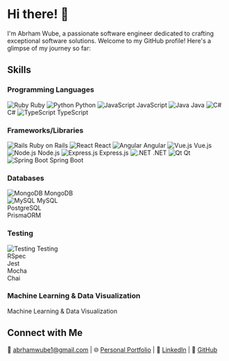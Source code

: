 # Hi there! 👋

I'm Abrham Wube, a passionate software engineer dedicated to crafting exceptional software solutions. Welcome to my GitHub profile! Here's a glimpse of my journey so far:

## Skills

### Programming Languages
![Ruby](https://img.icons8.com/color/48/000000/ruby-programming-language.png) Ruby ![Python](https://img.icons8.com/color/48/000000/python.png) Python ![JavaScript](https://img.icons8.com/color/48/000000/javascript.png) JavaScript ![Java](https://img.icons8.com/color/48/000000/java-coffee-cup-logo.png) Java ![C#](https://img.icons8.com/color/48/000000/c-sharp-logo.png) C# ![TypeScript](https://img.icons8.com/color/48/000000/typescript.png) TypeScript
### Frameworks/Libraries
![Rails](https://miro.medium.com/v2/resize:fit:128/1*lEXUSkEm6M6kIHmKP9HtWg.png) Ruby on Rails  ![React](https://img.icons8.com/color/48/000000/react-native.png) React ![Angular](https://img.icons8.com/color/48/000000/angularjs.png) Angular ![Vue.js](https://img.icons8.com/color/48/000000/vue-js.png) Vue.js ![Node.js](https://img.icons8.com/color/48/000000/nodejs.png) Node.js ![Express.js](https://img.icons8.com/color/48/000000/express.png) Express.js ![.NET](https://img.icons8.com/color/48/000000/dot-net.png) .NET ![Qt](https://img.icons8.com/ios-filled/50/000000/qt.png) Qt ![Spring Boot](https://img.icons8.com/color/48/000000/spring-logo.png) Spring Boot 
### Databases
![MongoDB](https://img.icons8.com/color/48/000000/mongodb.png) MongoDB  
![MySQL](https://img.icons8.com/color/48/000000/mysql.png) MySQL  
PostgreSQL  
PrismaORM  

### Testing
![Testing](https://img.icons8.com/color/48/000000/testing.png) Testing  
RSpec  
Jest  
Mocha  
Chai  

### Machine Learning & Data Visualization
Machine Learning & Data Visualization  

## Connect with Me
📧 abrhamwube1@gmail.com | 🌐 [Personal Portfolio](https://abrham-wube-portfolios.vercel.app/) | 💼 [LinkedIn](https://www.linkedin.com/in/abrham-wube-148a12247/) | 🐙 [GitHub](https://github.com/abrshewube/)
